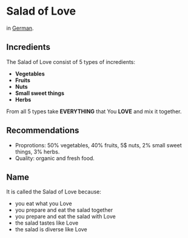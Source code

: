 # Salad of Love

in [German](Salad_of_Love_de.md).

## Incredients

The Salad of Love consist of 5 types of incredients:

* **Vegetables**
* **Fruits**
* **Nuts**
* **Small sweet things**
* **Herbs**

From all 5 types take **EVERYTHING** that You **LOVE** and mix it together.

## Recommendations

* Proprotions: 50% vegetables, 40% fruits, 5$ nuts, 2% small sweet things, 3% herbs.
* Quality: organic and fresh food.

## Name

It is called the Salad of Love because:

* you eat what you Love
* you prepare and eat the salad together
* you prepare and eat the salad with Love
* the salad tastes like Love
* the salad is diverse like Love
